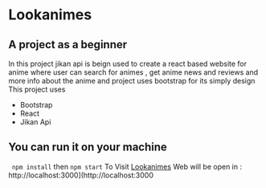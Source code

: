 # Lookanimes
## A project as a beginner 

In this project jikan api is beign used to create a react based website for anime where user can search for animes , get anime news and reviews and more info about the anime 
and project uses bootstrap for its simply design
This project uses 
+ Bootstrap
+ React
+ Jikan Api

## You can run it on your machine

``` npm install```
then 
``` npm start ``` 
To Visit [Lookanimes](https://lookanimes.onrender.com/)
Web will be open in :
http://localhost:3000](http://localhost:3000 

